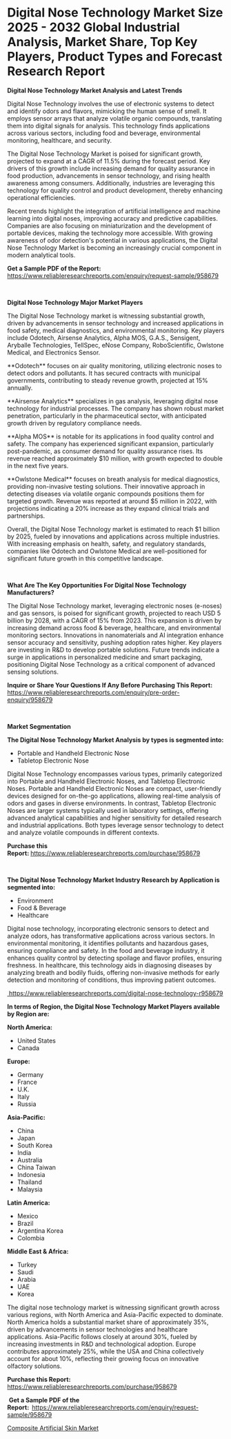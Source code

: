 <p><h1>Digital Nose Technology Market Size 2025 - 2032 Global Industrial Analysis, Market Share, Top Key Players, Product Types and Forecast Research Report</h1></p><p><strong>Digital Nose Technology Market Analysis and Latest Trends</strong></p>
<p><p>Digital Nose Technology involves the use of electronic systems to detect and identify odors and flavors, mimicking the human sense of smell. It employs sensor arrays that analyze volatile organic compounds, translating them into digital signals for analysis. This technology finds applications across various sectors, including food and beverage, environmental monitoring, healthcare, and security.</p><p>The Digital Nose Technology Market is poised for significant growth, projected to expand at a CAGR of 11.5% during the forecast period. Key drivers of this growth include increasing demand for quality assurance in food production, advancements in sensor technology, and rising health awareness among consumers. Additionally, industries are leveraging this technology for quality control and product development, thereby enhancing operational efficiencies.</p><p>Recent trends highlight the integration of artificial intelligence and machine learning into digital noses, improving accuracy and predictive capabilities. Companies are also focusing on miniaturization and the development of portable devices, making the technology more accessible. With growing awareness of odor detection's potential in various applications, the Digital Nose Technology Market is becoming an increasingly crucial component in modern analytical tools.</p></p>
<p><strong>Get a Sample PDF of the Report:&nbsp;</strong> <a href="https://www.reliableresearchreports.com/enquiry/request-sample/958679?utm_campaign=2652&utm_medium=2&utm_source=Github&utm_content=ia&utm_term=21032025&utm_id=digital-nose-technology">https://www.reliableresearchreports.com/enquiry/request-sample/958679</a></p>
<p>&nbsp;</p>
<p><strong>Digital Nose Technology Major Market Players</strong></p>
<p><p>The Digital Nose Technology market is witnessing substantial growth, driven by advancements in sensor technology and increased applications in food safety, medical diagnostics, and environmental monitoring. Key players include Odotech, Airsense Analytics, Alpha MOS, G.A.S., Sensigent, Aryballe Technologies, TellSpec, eNose Company, RoboScientific, Owlstone Medical, and Electronics Sensor.</p><p>**Odotech** focuses on air quality monitoring, utilizing electronic noses to detect odors and pollutants. It has secured contracts with municipal governments, contributing to steady revenue growth, projected at 15% annually.</p><p>**Airsense Analytics** specializes in gas analysis, leveraging digital nose technology for industrial processes. The company has shown robust market penetration, particularly in the pharmaceutical sector, with anticipated growth driven by regulatory compliance needs.</p><p>**Alpha MOS** is notable for its applications in food quality control and safety. The company has experienced significant expansion, particularly post-pandemic, as consumer demand for quality assurance rises. Its revenue reached approximately $10 million, with growth expected to double in the next five years.</p><p>**Owlstone Medical** focuses on breath analysis for medical diagnostics, providing non-invasive testing solutions. Their innovative approach in detecting diseases via volatile organic compounds positions them for targeted growth. Revenue was reported at around $5 million in 2022, with projections indicating a 20% increase as they expand clinical trials and partnerships.</p><p>Overall, the Digital Nose Technology market is estimated to reach $1 billion by 2025, fueled by innovations and applications across multiple industries. With increasing emphasis on health, safety, and regulatory standards, companies like Odotech and Owlstone Medical are well-positioned for significant future growth in this competitive landscape.</p></p>
<p>&nbsp;</p>
<p><strong>What Are The Key Opportunities For Digital Nose Technology Manufacturers?</strong></p>
<p><p>The Digital Nose Technology market, leveraging electronic noses (e-noses) and gas sensors, is poised for significant growth, projected to reach USD 5 billion by 2028, with a CAGR of 15% from 2023. This expansion is driven by increasing demand across food & beverage, healthcare, and environmental monitoring sectors. Innovations in nanomaterials and AI integration enhance sensor accuracy and sensitivity, pushing adoption rates higher. Key players are investing in R&D to develop portable solutions. Future trends indicate a surge in applications in personalized medicine and smart packaging, positioning Digital Nose Technology as a critical component of advanced sensing solutions.</p></p>
<p><strong>Inquire or Share Your Questions If Any Before Purchasing This Report:</strong> <a href="https://www.reliableresearchreports.com/enquiry/pre-order-enquiry/958679?utm_campaign=2652&utm_medium=2&utm_source=Github&utm_content=ia&utm_term=21032025&utm_id=digital-nose-technology">https://www.reliableresearchreports.com/enquiry/pre-order-enquiry/958679</a></p>
<p>&nbsp;</p>
<p><strong>Market Segmentation</strong></p>
<p><strong>The Digital Nose Technology Market Analysis by types is segmented into:</strong></p>
<p><ul><li>Portable and Handheld Electronic Nose</li><li>Tabletop Electronic Nose</li></ul></p>
<p><p>Digital Nose Technology encompasses various types, primarily categorized into Portable and Handheld Electronic Noses, and Tabletop Electronic Noses. Portable and Handheld Electronic Noses are compact, user-friendly devices designed for on-the-go applications, allowing real-time analysis of odors and gases in diverse environments. In contrast, Tabletop Electronic Noses are larger systems typically used in laboratory settings, offering advanced analytical capabilities and higher sensitivity for detailed research and industrial applications. Both types leverage sensor technology to detect and analyze volatile compounds in different contexts.</p></p>
<p><strong>Purchase this Report:&nbsp;</strong><a href="https://www.reliableresearchreports.com/purchase/958679?utm_campaign=2652&utm_medium=2&utm_source=Github&utm_content=ia&utm_term=21032025&utm_id=digital-nose-technology">https://www.reliableresearchreports.com/purchase/958679</a></p>
<p>&nbsp;</p>
<p><strong>The Digital Nose Technology Market Industry Research by Application is segmented into:</strong></p>
<p><ul><li>Environment</li><li>Food & Beverage</li><li>Healthcare</li></ul></p>
<p><p>Digital nose technology, incorporating electronic sensors to detect and analyze odors, has transformative applications across various sectors. In environmental monitoring, it identifies pollutants and hazardous gases, ensuring compliance and safety. In the food and beverage industry, it enhances quality control by detecting spoilage and flavor profiles, ensuring freshness. In healthcare, this technology aids in diagnosing diseases by analyzing breath and bodily fluids, offering non-invasive methods for early detection and monitoring of conditions, thus improving patient outcomes.</p></p>
<p><a href="https://www.reliableresearchreports.com/digital-nose-technology-r958679?utm_campaign=2652&utm_medium=2&utm_source=Github&utm_content=ia&utm_term=21032025&utm_id=digital-nose-technology">&nbsp;https://www.reliableresearchreports.com/digital-nose-technology-r958679</a></p>
<p><strong>In terms of Region, the Digital Nose Technology Market Players available by Region are:</strong></p>
<p>
    <p> <strong> North America: </strong>
        <ul>
            <li>United States</li>
            <li>Canada</li>
        </ul>
        </p> 
    <p> <strong> Europe: </strong>
        <ul>
            <li>Germany</li>
            <li>France</li>
            <li>U.K.</li>
            <li>Italy</li>
            <li>Russia</li>
        </ul>
        </p> 
    <p> <strong> Asia-Pacific: </strong>
        <ul>
            <li>China</li>
            <li>Japan</li>
            <li>South Korea</li>
            <li>India</li>
            <li>Australia</li>
            <li>China Taiwan</li>
            <li>Indonesia</li>
            <li>Thailand</li>
            <li>Malaysia</li>
        </ul>
        </p> 
    <p> <strong> Latin America: </strong>
        <ul>
            <li>Mexico</li>
            <li>Brazil</li>
            <li>Argentina Korea</li>
            <li>Colombia</li>
        </ul>
        </p> 
    <p> <strong> Middle East & Africa: </strong>
        <ul>
            <li>Turkey</li>
            <li>Saudi</li>
            <li>Arabia</li>
            <li>UAE</li>
            <li>Korea</li>
        </ul>
    </p>
    </p>
<p><p>The digital nose technology market is witnessing significant growth across various regions, with North America and Asia-Pacific expected to dominate. North America holds a substantial market share of approximately 35%, driven by advancements in sensor technologies and healthcare applications. Asia-Pacific follows closely at around 30%, fueled by increasing investments in R&D and technological adoption. Europe contributes approximately 25%, while the USA and China collectively account for about 10%, reflecting their growing focus on innovative olfactory solutions.</p></p>
<p><strong>Purchase this Report: </strong><a href="https://www.reliableresearchreports.com/purchase/958679?utm_campaign=2652&utm_medium=2&utm_source=Github&utm_content=ia&utm_term=21032025&utm_id=digital-nose-technology">https://www.reliableresearchreports.com/purchase/958679</a></p>
<p>&nbsp;<strong>Get a Sample PDF of the Report:&nbsp;&nbsp;</strong><a href="https://www.reliableresearchreports.com/enquiry/request-sample/958679?utm_campaign=2652&utm_medium=2&utm_source=Github&utm_content=ia&utm_term=21032025&utm_id=digital-nose-technology">https://www.reliableresearchreports.com/enquiry/request-sample/958679</a></p>
<p><strong></strong></p>
<p><p><a href="https://github.com/chaturberville8181/Market-Research-Report-List-1/blob/main/composite-artificial-skin-market.md?utm_campaign=2652&utm_medium=2&utm_source=Github&utm_content=ia&utm_term=21032025&utm_id=digital-nose-technology">Composite Artificial Skin Market</a></p></p>